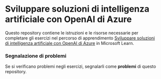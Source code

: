 # Sviluppare soluzioni di intelligenza artificiale con OpenAI di Azure

Questo repository contiene le istruzioni e le risorse necessarie per completare gli esercizi nel percorso di apprendimento [Sviluppare soluzioni di intelligenza artificiale con OpenAI di Azure](https://learn.microsoft.com/training/paths/develop-ai-solutions-azure-openai/) in Microsoft Learn.

### Segnalazione di problemi

Se si verificano problemi negli esercizi, segnalarli come **problemi** di questo repository.
